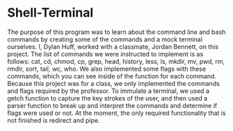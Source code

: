 # Shell-Terminal
The purpose of this program was to learn about the command line and bash commands by creating some of the commands and a mock terminal
ourselves. I, Dylan Huff, worked with a classmate, Jordan Bennett, on this project. The list of commands we were instructed to implement
is as follows: cat, cd, chmod, cp, grep, head, history, less, ls, mkdir, mv, pwd, rm, rmdir, sort, tail, wc, who. We also implemented some
flags with these commands, which you can see inside of the function for each command. Because this project was for a class, we only implemented
the commands and flags required by the professor. To immulate a terminal, we used a getch function to capture the key strokes of the user, and 
then used a parser function to break up and interpret the commands and determine if flags were used or not. At the moment, the only required
functionality that is not finished is redirect and pipe.
